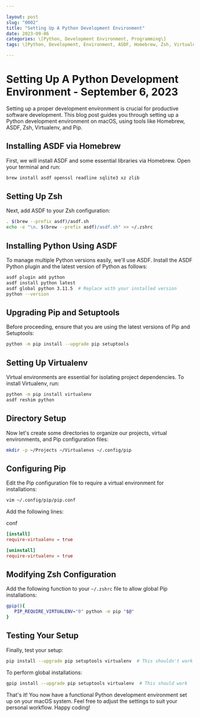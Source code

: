 ```yaml
---

layout: post  
slug: "0002"  
title: "Setting Up A Python Development Environment"  
date: 2023-09-06  
categories: \[Python, Development Environment, Programming\]  
tags: \[Python, Development, Environment, ASDF, Homebrew, Zsh, Virtualenv, Pip\]

---
```


Setting Up A Python Development Environment - September 6, 2023
===============================================================

Setting up a proper development environment is crucial for productive software development. This blog post guides you through setting up a Python development environment on macOS, using tools like Homebrew, ASDF, Zsh, Virtualenv, and Pip.

Installing ASDF via Homebrew
----------------------------

First, we will install ASDF and some essential libraries via Homebrew. Open your terminal and run:



```bash
brew install asdf openssl readline sqlite3 xz zlib
```

Setting Up Zsh
--------------

Next, add ASDF to your Zsh configuration:



```bash
. $(brew --prefix asdf)/asdf.sh
echo -e "\n. $(brew --prefix asdf)/asdf.sh" >> ~/.zshrc
```

Installing Python Using ASDF
----------------------------

To manage multiple Python versions easily, we'll use ASDF. Install the ASDF Python plugin and the latest version of Python as follows:



```bash
asdf plugin add python
asdf install python latest
asdf global python 3.11.5  # Replace with your installed version
python --version
```

Upgrading Pip and Setuptools
----------------------------

Before proceeding, ensure that you are using the latest versions of Pip and Setuptools:



```bash
python -m pip install --upgrade pip setuptools
```

Setting Up Virtualenv
---------------------

Virtual environments are essential for isolating project dependencies. To install Virtualenv, run:



```bash
python -m pip install virtualenv
asdf reshim python
```

Directory Setup
---------------

Now let's create some directories to organize our projects, virtual environments, and Pip configuration files:



```bash
mkdir -p ~/Projects ~/Virtualenvs ~/.config/pip
```

Configuring Pip
---------------

Edit the Pip configuration file to require a virtual environment for installations:



```bash
vim ~/.config/pip/pip.conf
```

Add the following lines:

conf

```conf
[install]
require-virtualenv = true

[uninstall]
require-virtualenv = true
```

Modifying Zsh Configuration
---------------------------

Add the following function to your `~/.zshrc` file to allow global Pip installations:



```bash
gpip(){
   PIP_REQUIRE_VIRTUALENV="0" python -m pip "$@"
}
```

Testing Your Setup
------------------

Finally, test your setup:



```bash
pip install --upgrade pip setuptools virtualenv  # This shouldn't work
```

To perform global installations:



```bash
gpip install --upgrade pip setuptools virtualenv  # This should work
```

That's it! You now have a functional Python development environment set up on your macOS system. Feel free to adjust the settings to suit your personal workflow. Happy coding!